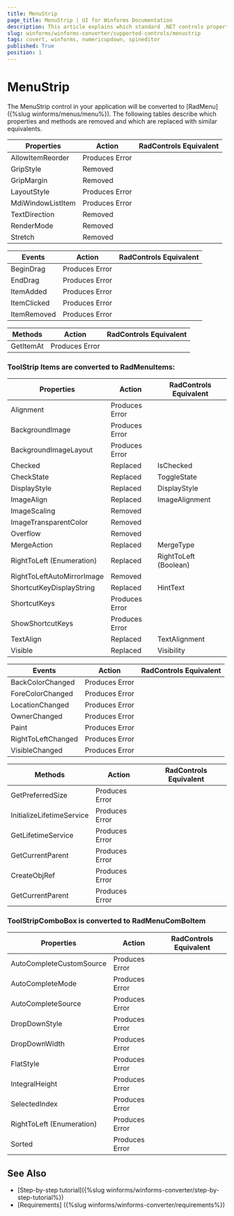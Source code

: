 ```yaml
---
title: MenuStrip
page_title: MenuStrip | UI for Winforms Documentation
description: This article explains which standard .NET controls properties are removed and which are replaced with similar equivalents. 
slug: winforms/winforms-converter/supported-controls/menustrip
tags: covert, winforms, numericupdown, spineditor
published: True
position: 1
---
```


# MenuStrip

The MenuStrip control in your application will be converted to [RadMenu]({%slug winforms/menus/menu%}). The following tables describe which properties and methods are removed and which are replaced with similar equivalents.

|Properties|Action|RadControls Equivalent|
|---|---|---|
|AllowItemReorder|Produces Error||
|GripStyle|Removed|   |
|GripMargin|Removed|   |
|LayoutStyle|Produces Error|   |
|MdiWindowListItem|Produces Error|   |
|TextDirection|Removed|   |
|RenderMode|Removed|   |
|Stretch|Removed|   |

|Events|Action|RadControls Equivalent|
|---|---|---|
|BeginDrag|Produces Error|   |
|EndDrag|Produces Error|   |
|ItemAdded|Produces Error|   |
|ItemClicked|Produces Error| |
|ItemRemoved|Produces Error| |

|Methods|Action|RadControls Equivalent|
|---|---|---|
|GetItemAt|Produces Error|   |

### ToolStrip Items are converted to __RadMenuItems__:

|Properties|Action|RadControls Equivalent|
|---|---|---|
|Alignment|Produces Error|   |
|BackgroundImage|Produces Error|   |
|BackgroundImageLayout|Produces Error|   |
|Checked|Replaced|IsChecked|
|CheckState|Replaced|ToggleState|
|DisplayStyle|Replaced|DisplayStyle|
|ImageAlign|Replaced|ImageAlignment|
|ImageScaling|Removed| |
|ImageTransparentColor|Removed| |
|Overflow|Removed | |
|MergeAction|Replaced|MergeType|
|RightToLeft (Enumeration)|Replaced|RightToLeft (Boolean)|
|RightToLeftAutoMirrorImage|Removed| |
|ShortcutKeyDisplayString|Replaced|HintText|
|ShortcutKeys|Produces Error| |
|ShowShortcutKeys|Produces Error||
|TextAlign|Replaced|TextAlignment|
|Visible|Replaced|Visibility|

|Events|Action|RadControls Equivalent|
|---|---|---|
|BackColorChanged|Produces Error|   |
|ForeColorChanged|Produces Error|   |
|LocationChanged|Produces Error|   |
|OwnerChanged|Produces Error| |
|Paint|Produces Error| |
|RightToLeftChanged|Produces Error| |
|VisibleChanged|Produces Error| |


|Methods|Action|RadControls Equivalent|
|---|---|---|
|GetPreferredSize|Produces Error|   |
|InitializeLifetimeService|Produces Error|   |
|GetLifetimeService|Produces Error|   |
|GetCurrentParent|Produces Error| |
|CreateObjRef|Produces Error| |
|GetCurrentParent|Produces Error| |

### ToolStripComboBox is converted to RadMenuComBoItem

|Properties|Action|RadControls Equivalent|
|---|---|---|
|AutoCompleteCustomSource|Produces Error|   |
|AutoCompleteMode|Produces Error|   |
|AutoCompleteSource|Produces Error|   |
|DropDownStyle|Produces Error| |
|DropDownWidth|Produces Error| |
|FlatStyle|Produces Error| |
|IntegralHeight|Produces Error|   |
|SelectedIndex|Produces Error| |
|RightToLeft (Enumeration)|Produces Error| |
|Sorted|Produces Error| |


## See Also

* [Step-by-step tutorial]({%slug winforms/winforms-converter/step-by-step-tutorial%})
* [Requirements] ({%slug winforms/winforms-converter/requirements%})